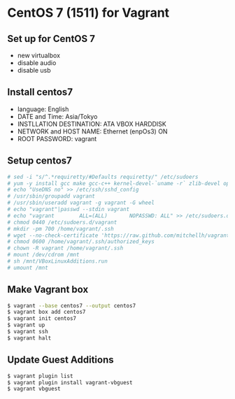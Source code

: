 
# CentOS 7 (1511) for Vagrant

## Set up for CentOS 7
  * new virtualbox
  * disable audio
  * disable usb

## Install centos7
  * language: English
  * DATE and Time: Asia/Tokyo
  * INSTLLATION DESTINATION: ATA VBOX HARDDISK
  * NETWORK and HOST NAME: Ethernet (enpOs3) ON
  * ROOT PASSWORD: vagrant

## Setup centos7
```bash
# sed -i "s/^.*requiretty/#Defaults requiretty/" /etc/sudoers
# yum -y install gcc make gcc-c++ kernel-devel-`uname -r` zlib-devel openssl-devel readline-devel sqlite-devel perl wget dkms nfs-utils vim bzip2
# echo "UseDNS no" >> /etc/ssh/sshd_config
# /usr/sbin/groupadd vagrant
# /usr/sbin/useradd vagrant -g vagrant -G wheel
# echo "vagrant"|passwd --stdin vagrant
# echo "vagrant        ALL=(ALL)       NOPASSWD: ALL" >> /etc/sudoers.d/vagrant
# chmod 0440 /etc/sudoers.d/vagrant
# mkdir -pm 700 /home/vagrant/.ssh
# wget --no-check-certificate 'https://raw.github.com/mitchellh/vagrant/master/keys/vagrant.pub' -O /home/vagrant/.ssh/authorized_keys
# chmod 0600 /home/vagrant/.ssh/authorized_keys
# chown -R vagrant /home/vagrant/.ssh
# mount /dev/cdrom /mnt
# sh /mnt/VBoxLinuxAdditions.run
# umount /mnt
```

## Make Vagrant box
```bash
$ vagrant --base centos7 --output centos7
$ vagrant box add centos7
$ vagrant init centos7
$ vagrant up
$ vagrant ssh
$ vagrant halt
```

## Update Guest Additions

```bash
$ vagrant plugin list
$ vagrant plugin install vagrant-vbguest
$ vagrant vbguest
```


